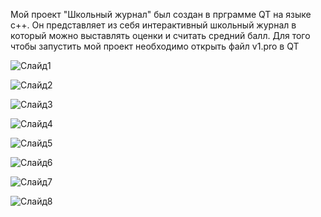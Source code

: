 Мой проект "Школьный журнал" был создан в прграмме QT на языке c++. Он представляет из себя интерактивный школьный журнал в который можно выставлять оценки и считать средний балл.
Для того чтобы запустить мой проект необходимо открыть файл v1.pro  в QT

![Слайд1](https://github.com/F0michev/Fomichev-Lev-project/assets/170461546/95253260-29cf-4d12-afdc-0ef0977bb3ba)

![Слайд2](https://github.com/F0michev/Fomichev-Lev-project/assets/170461546/830f1ec3-3e40-4151-aa8a-caa01d535db2)

![Слайд3](https://github.com/F0michev/Fomichev-Lev-project/assets/170461546/900224a0-ac56-4340-893e-b8966940bfb3)

![Слайд4](https://github.com/F0michev/Fomichev-Lev-project/assets/170461546/6908e639-9b0b-4bb2-8489-61964e6fe37c)

![Слайд5](https://github.com/F0michev/Fomichev-Lev-project/assets/170461546/089e1e15-0165-4aa6-ad49-e5d85904c7af)

![Слайд6](https://github.com/F0michev/Fomichev-Lev-project/assets/170461546/2e4c4a42-9501-4706-9612-45df6d8b93bd)

![Слайд7](https://github.com/F0michev/Fomichev-Lev-project/assets/170461546/6c78411d-f008-463f-8026-9c7e2b3bc9ec)

![Слайд8](https://github.com/F0michev/Fomichev-Lev-project/assets/170461546/4c9770bc-669e-4ceb-b266-ee4fa9028564)




